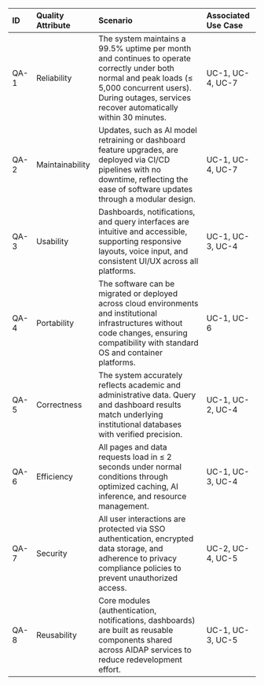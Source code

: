 | ID   | Quality Attribute | Scenario | Associated Use Case |
|:-----|:---|:---| :---|
|QA-1 | Reliability | The system maintains a 99.5% uptime per month and continues to operate correctly under both normal and peak loads (≤ 5,000 concurrent users). During outages, services recover automatically within 30 minutes. | UC-1, UC-4, UC-7 |
|QA-2 | Maintainability | Updates, such as AI model retraining or dashboard feature upgrades, are deployed via CI/CD pipelines with no downtime, reflecting the ease of software updates through a modular design. | UC-1, UC-4, UC-7 |
|QA-3 | Usability | Dashboards, notifications, and query interfaces are intuitive and accessible, supporting responsive layouts, voice input, and consistent UI/UX across all platforms. | UC-1, UC-3, UC-4 |
|QA-4 | Portability | The software can be migrated or deployed across cloud environments and institutional infrastructures without code changes, ensuring compatibility with standard OS and container platforms. | UC-1, UC-6 |
|QA-5 | Correctness | The system accurately reflects academic and administrative data. Query and dashboard results match underlying institutional databases with verified precision. | UC-1, UC-2, UC-4 |
|QA-6 | Efficiency | All pages and data requests load in ≤ 2 seconds under normal conditions through optimized caching, AI inference, and resource management. | UC-1, UC-3, UC-4 |
|QA-7 | Security | All user interactions are protected via SSO authentication, encrypted data storage, and adherence to privacy compliance policies to prevent unauthorized access. | UC-2, UC-4, UC-5 |
|QA-8 | Reusability | Core modules (authentication, notifications, dashboards) are built as reusable components shared across AIDAP services to reduce redevelopment effort. | UC-1, UC-3, UC-5 |
